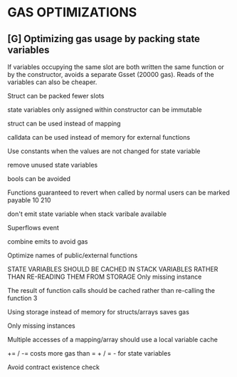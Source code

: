 
# GAS OPTIMIZATIONS

##

## [G] Optimizing gas usage by packing state variables 

If variables occupying the same slot are both written the same function or by the constructor, avoids a separate Gsset (20000 gas). Reads of the variables can also be cheaper.

Struct can be packed fewer slots

state variables only assigned within constructor can be immutable 

struct can be used instead of mapping 

calldata can be used instead of memory for external functions 

Use constants when the values are not changed for state variable 

remove unused state variables

bools can be avoided 

 Functions guaranteed to revert when called by normal users can be marked payable 10 210

don't emit state variable when stack varibale available 

Superflows event

combine emits to avoid gas 



Optimize names of public/external functions 



STATE VARIABLES SHOULD BE CACHED IN STACK VARIABLES RATHER THAN RE-READING THEM FROM STORAGE 
Only missing instance 

The result of function calls should be cached rather than re-calling the function 3

Using storage instead of memory for structs/arrays saves gas

Only missing instances 

Multiple accesses of a mapping/array should use a local variable cache

 <x> += <y>/<x> -= <y> costs more gas than <x> = <x> + <y>/<x> = <x> - <y> for state variables  

Avoid contract existence check 


 
